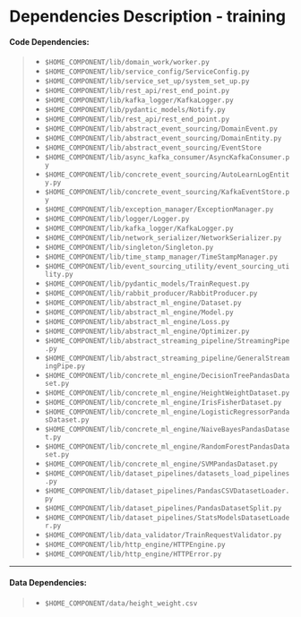 # Dependencies Description - training


#### **Code Dependencies:**
> * `$HOME_COMPONENT/lib/domain_work/worker.py`
> * `$HOME_COMPONENT/lib/service_config/ServiceConfig.py`
> * `$HOME_COMPONENT/lib/service_set_up/system_set_up.py`
> * `$HOME_COMPONENT/lib/rest_api/rest_end_point.py`
> * `$HOME_COMPONENT/lib/kafka_logger/KafkaLogger.py`
> * `$HOME_COMPONENT/lib/pydantic_models/Notify.py`
> * `$HOME_COMPONENT/lib/rest_api/rest_end_point.py`
> * `$HOME_COMPONENT/lib/abstract_event_sourcing/DomainEvent.py`
> * `$HOME_COMPONENT/lib/abstract_event_sourcing/DomainEntity.py`
> * `$HOME_COMPONENT/lib/abstract_event_sourcing/EventStore`
> * `$HOME_COMPONENT/lib/async_kafka_consumer/AsyncKafkaConsumer.py`
> * `$HOME_COMPONENT/lib/concrete_event_sourcing/AutoLearnLogEntity.py`
> * `$HOME_COMPONENT/lib/concrete_event_sourcing/KafkaEventStore.py`
> * `$HOME_COMPONENT/lib/exception_manager/ExceptionManager.py`
> * `$HOME_COMPONENT/lib/logger/Logger.py`
> * `$HOME_COMPONENT/lib/kafka_logger/KafkaLogger.py`
> * `$HOME_COMPONENT/lib/network_serializer/NetworkSerializer.py`
> * `$HOME_COMPONENT/lib/singleton/Singleton.py`
> * `$HOME_COMPONENT/lib/time_stamp_manager/TimeStampManager.py`
> * `$HOME_COMPONENT/lib/event_sourcing_utility/event_sourcing_utility.py`
> * `$HOME_COMPONENT/lib/pydantic_models/TrainRequest.py`
> * `$HOME_COMPONENT/lib/rabbit_producer/RabbitProducer.py`
> * `$HOME_COMPONENT/lib/abstract_ml_engine/Dataset.py`
> * `$HOME_COMPONENT/lib/abstract_ml_engine/Model.py`
> * `$HOME_COMPONENT/lib/abstract_ml_engine/Loss.py`
> * `$HOME_COMPONENT/lib/abstract_ml_engine/Optimizer.py`
> * `$HOME_COMPONENT/lib/abstract_streaming_pipeline/StreamingPipe.py`
> * `$HOME_COMPONENT/lib/abstract_streaming_pipeline/GeneralStreamingPipe.py`
> * `$HOME_COMPONENT/lib/concrete_ml_engine/DecisionTreePandasDataset.py`
> * `$HOME_COMPONENT/lib/concrete_ml_engine/HeightWeightDataset.py`
> * `$HOME_COMPONENT/lib/concrete_ml_engine/IrisFisherDataset.py`
> * `$HOME_COMPONENT/lib/concrete_ml_engine/LogisticRegressorPandasDataset.py`
> * `$HOME_COMPONENT/lib/concrete_ml_engine/NaiveBayesPandasDataset.py`
> * `$HOME_COMPONENT/lib/concrete_ml_engine/RandomForestPandasDataset.py`
> * `$HOME_COMPONENT/lib/concrete_ml_engine/SVMPandasDataset.py`
> * `$HOME_COMPONENT/lib/dataset_pipelines/datasets_load_pipelines.py`
> * `$HOME_COMPONENT/lib/dataset_pipelines/PandasCSVDatasetLoader.py`
> * `$HOME_COMPONENT/lib/dataset_pipelines/PandasDatasetSplit.py`
> * `$HOME_COMPONENT/lib/dataset_pipelines/StatsModelsDatasetLoader.py`
> * `$HOME_COMPONENT/lib/data_validator/TrainRequestValidator.py`
> * `$HOME_COMPONENT/lib/http_engine/HTTPEngine.py`
> * `$HOME_COMPONENT/lib/http_engine/HTTPError.py`

-----

#### **Data Dependencies:**
> * `$HOME_COMPONENT/data/height_weight.csv`